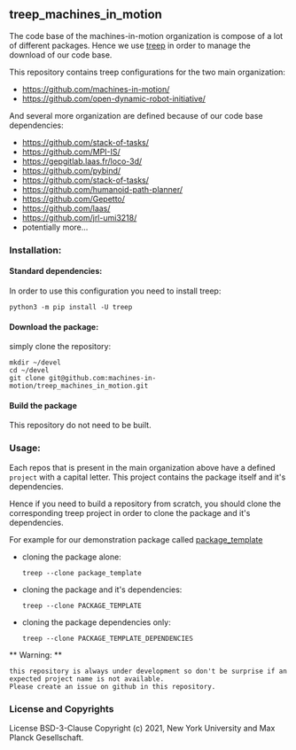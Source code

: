 treep_machines_in_motion
------------------------

The code base of the machines-in-motion organization is compose of a lot of
different packages.
Hence we use [treep](https://gitlab.is.tue.mpg.de/amd-clmc/treep) in order to
manage the download of our code base.

This repository contains treep configurations for the two main organization:
- https://github.com/machines-in-motion/
- https://github.com/open-dynamic-robot-initiative/

And several more organization are defined because of our code base dependencies:
- https://github.com/stack-of-tasks/
- https://github.com/MPI-IS/
- https://gepgitlab.laas.fr/loco-3d/
- https://github.com/pybind/
- https://github.com/stack-of-tasks/
- https://github.com/humanoid-path-planner/
- https://github.com/Gepetto/
- https://github.com/laas/
- https://github.com/jrl-umi3218/
- potentially more...

### Installation:

#### Standard dependencies:

In order to use this configuration you need to install treep:
```
python3 -m pip install -U treep
```

#### Download the package:

simply clone the repository:
```
mkdir ~/devel
cd ~/devel
git clone git@github.com:machines-in-motion/treep_machines_in_motion.git
```

#### Build the package

This repository do not need to be built.

### Usage:

Each repos that is present in the main organization above have a defined
`project` with a capital letter.
This project contains the package itself and it's dependencies.

Hence if you need to build a repository from scratch, you should clone the
corresponding treep project in order to clone the package and it's dependencies.

For example for our demonstration package called
[package_template](https://github.com/machines-in-motion/package_template)
- cloning the package alone:
    ```
    treep --clone package_template
    ```
- cloning the package and it's dependencies:
    ```
    treep --clone PACKAGE_TEMPLATE
    ```
- cloning the package dependencies only:
    ```
    treep --clone PACKAGE_TEMPLATE_DEPENDENCIES
    ```

** Warning: **
```
this repository is always under development so don't be surprise if an
expected project name is not available.
Please create an issue on github in this repository.
```
### License and Copyrights

License BSD-3-Clause
Copyright (c) 2021, New York University and Max Planck Gesellschaft.
